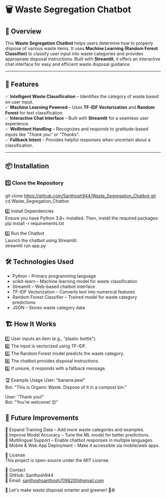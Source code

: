# 🗑️ Waste Segregation Chatbot  

## 🚀 Overview  
This **Waste Segregation Chatbot** helps users determine how to properly dispose of various waste items. It uses **Machine Learning (Random Forest Classifier)** to classify user input into waste categories and provides appropriate disposal instructions. Built with **Streamlit**, it offers an interactive chat interface for easy and efficient waste disposal guidance.  

---

## 🎯 Features  
✅ **Intelligent Waste Classification** – Identifies the category of waste based on user input.  
✅ **Machine Learning Powered** – Uses **TF-IDF Vectorization** and **Random Forest** for text classification.  
✅ **Interactive Chat Interface** – Built with **Streamlit** for a seamless user experience.  
✅ **WellIntent Handling** – Recognizes and responds to gratitude-based inputs like *"Thank you"* or *"Thanks"*.  
✅ **Fallback Intent** – Provides helpful responses when uncertain about a classification.  

---

## 📦 Installation  

### 1️⃣ Clone the Repository  

git clone https://github.com/Santhosh944/Waste_Segregation_Chatbot.git  
cd Waste_Segregation_Chatbot  

2️⃣ Install Dependencies  
Ensure you have Python 3.8+ installed. Then, install the required packages:  
pip install -r requirements.txt

3️⃣ Run the Chatbot  
Launch the chatbot using Streamlit:  
streamlit run app.py

## 🛠️ Technologies Used  
- Python – Primary programming language  
- scikit-learn – Machine learning model for waste classification  
- Streamlit – Web-based chatbot interface  
- TF-IDF Vectorization – Converts text into numerical features  
- Random Forest Classifier – Trained model for waste category predictions  
- JSON – Stores waste category data

## 🏗️ How It Works  
1️⃣ User inputs an item (e.g., "plastic bottle").  
2️⃣ The input is vectorized using TF-IDF.  
3️⃣ The Random Forest model predicts the waste category.  
4️⃣ The chatbot provides disposal instructions.  
5️⃣ If unsure, it responds with a fallback message.  


🏆 Example Usage
User: "banana peel"  
Bot: "This is Organic Waste. Dispose of it in a compost bin."  

User: "Thank you!"  
Bot: "You're welcome! 😊"

## 📌 Future Improvements  
🔹 Expand Training Data – Add more waste categories and examples.  
🔹 Improve Model Accuracy – Tune the ML model for better predictions.  
🔹 Multilingual Support – Enable chatbot responses in multiple languages.  
🔹 Mobile & Web App Deployment – Make it accessible via mobile/web apps.

📜 License  
This project is open-source under the MIT License.

📧 Contact  
📌 GitHub: Santhosh944  
📌 Email: santhoshsanthosh7098200@gmail.com  

🚀 Let's make waste disposal smarter and greener! 🌱♻️
